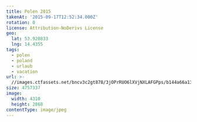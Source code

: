 ```yaml
---
title: Polen 2015
takenAt: '2015-09-17T12:52:34.000Z'
rotation: 0
license: Attribution-NoDerivs License
geo:
  lat: 53.920833
  lng: 14.4355
tags:
  - polen
  - poland
  - urlaub
  - vacation
url: >-
  //images.ctfassets.net/bncv3c2gt878/3jOPrRUO6lXVjNXLAFGPps/b144a66a13c918125a1f561a7f651e91/polen-2015_25657219920_o
size: 4757337
image:
  width: 4310
  height: 2868
contentType: image/jpeg
---
```


